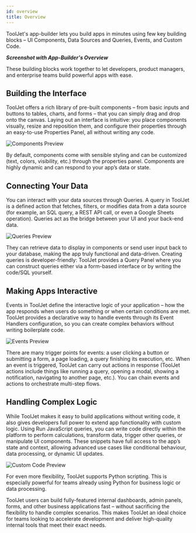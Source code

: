 ```yaml
---
id: overview
title: Overview
---
```


ToolJet's app-builder lets you build apps in minutes using few key building blocks – UI Components, Data Sources and Queries, Events, and Custom Code​.

***Screenshot with App-Builder's Overview***

These building blocks work together to let developers, product managers, and enterprise teams build powerful apps with ease. 

## Building the Interface

ToolJet offers a rich library of pre-built components – from basic inputs and buttons to tables, charts, and forms – that you can simply drag and drop onto the canvas. Laying out an interface is intuitive: you place components visually, resize and reposition them, and configure their properties through an easy-to-use Properties Panel, all without writing any code​.

<div style={{textAlign: 'center', marginBottom:'15px'}}>
    <img className="screenshot-full img-full" src="/img/app-builder/overview/components.png" alt="Components Preview" />
</div>

By default, components come with sensible styling and can be customized (text, colors, visibility, etc.) through the properties panel. Components are highly dynamic and can respond to your app’s data or state. 

## Connecting Your Data

You can interact with your data sources through Queries. A query in ToolJet is a defined action that fetches, filters, or modifies data from a data source (for example, an SQL query, a REST API call, or even a Google Sheets operation). Queries act as the bridge between your UI and your back-end data​. 

<div style={{textAlign: 'center', marginBottom:'15px'}}>
    <img className="screenshot-full img-full" src="/img/app-builder/overview/queries.png" alt="Queries Preview" />
</div>

They can retrieve data to display in components or send user input back to your database, making the app truly functional and data-driven​. Creating queries is developer-friendly: ToolJet provides a Query Panel where you can construct queries either via a form-based interface or by writing the code/SQL yourself​.

## Making Apps Interactive

Events in ToolJet define the interactive logic of your application – how the app responds when users do something or when certain conditions are met. ToolJet provides a declarative way to handle events through its Event Handlers configuration, so you can create complex behaviors without writing boilerplate code.

<div style={{textAlign: 'center', marginBottom:'15px'}}>
    <img className="screenshot-full img-full" src="/img/app-builder/overview/events.png" alt="Events Preview" />
</div>

There are many trigger points for events: a user clicking a button or submitting a form, a page loading, a query finishing its execution, etc. When an event is triggered, ToolJet can carry out actions in response (ToolJet actions include things like running a query, opening a modal, showing a notification, navigating to another page, etc.). You can chain events and actions to orchestrate multi-step flows.

## Handling Complex Logic

While ToolJet makes it easy to build applications without writing code, it also gives developers full power to extend app functionality with custom logic. Using Run JavaScript queries, you can write code directly within the platform to perform calculations, transform data, trigger other queries, or manipulate UI components. These snippets have full access to the app’s state and context, allowing advanced use cases like conditional behaviour, data processing, or dynamic UI updates. 

<div style={{textAlign: 'center', marginBottom:'15px'}}>
    <img className="screenshot-full img-full" src="/img/app-builder/overview/custom-code.png" alt="Custom Code Preview" />
</div>

For even more flexibility, ToolJet supports Python scripting. This is especially powerful for teams already using Python for business logic or data processing. 


ToolJet users can build fully-featured internal dashboards, admin panels, forms, and other business applications fast – without sacrificing the flexibility to handle complex scenarios. This makes ToolJet an ideal choice for teams looking to accelerate development and deliver high-quality internal tools that meet their exact needs. 